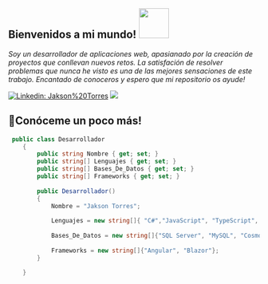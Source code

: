 <h2>Bienvenidos a mi mundo! <img src="https://user-images.githubusercontent.com/56301342/120715199-8e99a480-c4c4-11eb-8606-bcd50f95d249.gif" width="60"/> </h2>


<p><i>Soy un desarrollador de aplicaciones web, apasianado por la creación de proyectos que conllevan nuevos retos. La satisfación de resolver problemas que nunca he visto es una de las mejores sensaciones de este trabajo. Encantado de conoceros y espero que mi repositorio os ayude!</i></p>

[![Linkedin: Jakson%20Torres](https://img.shields.io/badge/-Jakson%20Torres-blue?style=flat-square&logo=Linkedin&logoColor=white&link=https://www.linkedin.com/in/jakson-torres/)](https://www.linkedin.com/in/jakson-torres/)
[![](https://img.shields.io/badge/Gmail-jaksontl12@gmail.com-orange)](mailto:jaksontl12@gmail.com)

<h2>📡Conóceme un poco más!</h2>

```c#
 public class Desarrollador
    {
        public string Nombre { get; set; }
        public string[] Lenguajes { get; set; }
        public string[] Bases_De_Datos { get; set; }
        public string[] Frameworks { get; set; }
        
        public Desarrollador()
        {
            Nombre = "Jakson Torres";
            
            Lenguajes = new string[]{ "C#","JavaScript", "TypeScript", "Java", "PHP"};
            
            Bases_De_Datos = new string[]{"SQL Server", "MySQL", "CosmosDb", "DynamoDb"};
            
            Frameworks = new string[]{"Angular", "Blazor"};
        }

    }
```
